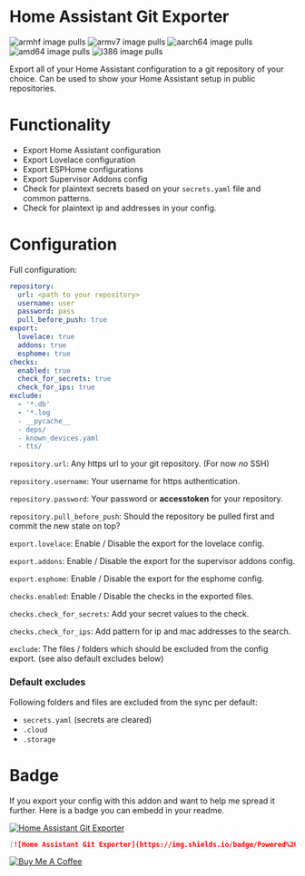 # Home Assistant Git Exporter
![armhf image pulls](https://img.shields.io/docker/pulls/poeschl/hassio-git-exporter-armhf?label=docker%20pulls%20%28armhf%29)
![armv7 image pulls](https://img.shields.io/docker/pulls/poeschl/hassio-git-exporter-armv7?label=docker%20pulls%20%28armv7%29)
![aarch64 image pulls](https://img.shields.io/docker/pulls/poeschl/hassio-git-exporter-aarch64?label=docker%20pulls%20%28aarch64%29)
![amd64 image pulls](https://img.shields.io/docker/pulls/poeschl/hassio-git-exporter-amd64?label=docker%20pulls%20%28amd64%29)
![i386 image pulls](https://img.shields.io/docker/pulls/poeschl/hassio-git-exporter-i386?label=docker%20pulls%20%28i386%29)

Export all of your Home Assistant configuration to a git repository of your choice.
Can be used to show your Home Assistant setup in public repositories.


# Functionality

* Export Home Assistant configuration
* Export Lovelace configuration
* Export ESPHome configurations
* Export Supervisor Addons config
* Check for plaintext secrets based on your `secrets.yaml` file and common patterns.
* Check for plaintext ip and addresses in your config.

# Configuration

Full configuration:
```yaml
repository: 
  url: <path to your repository>
  username: user
  password: pass
  pull_before_push: true
export:
  lovelace: true
  addons: true
  esphome: true
checks:
  enabled: true
  check_for_secrets: true
  check_for_ips: true
exclude:
  - '*.db'
  - '*.log
  - __pycache__
  - deps/
  - known_devices.yaml
  - tts/
```

`repository.url`: Any https url to your git repository. (For now _no_ SSH)

`repository.username`: Your username for https authentication.

`repository.password`: Your password or __accesstoken__ for your repository.

`repository.pull_before_push`: Should the repository be pulled first and commit the new state on top?


`export.lovelace`: Enable / Disable the export for the lovelace config.

`export.addons`: Enable / Disable the export for the supervisor addons config.

`export.esphome`: Enable / Disable the export for the esphome config.


`checks.enabled`: Enable / Disable the checks in the exported files.

`checks.check_for_secrets`: Add your secret values to the check.

`checks.check_for_ips`: Add pattern for ip and mac addresses to the search.


`exclude`: The files / folders which should be excluded from the config export. (see also default excludes below)

### Default excludes

Following folders and files are excluded from the sync per default:
* `secrets.yaml` (secrets are cleared)
* `.cloud`
* `.storage`

# Badge

If you export your config with this addon and want to help me spread it further. Here is a badge you can embedd in your readme.

[![Home Assistant Git Exporter](https://img.shields.io/badge/Powered%20by-Home%20Assistant%20Git%20Exporter-%23d32f2f)](https://github.com/Poeschl/Hassio-Addons/tree/master/git-exporter)

```markdown
[![Home Assistant Git Exporter](https://img.shields.io/badge/Powered%20by-Home%20Assistant%20Git%20Exporter-%23d32f2f)](https://github.com/Poeschl/Hassio-Addons/tree/master/git-exporter)
```

[![Buy Me A Coffee](https://bmc-cdn.nyc3.digitaloceanspaces.com/BMC-button-images/custom_images/orange_img.png)](https://www.buymeacoffee.com/Poeschl)
